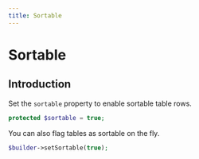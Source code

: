 ```yaml
---
title: Sortable
---
```


# Sortable

<div class="documentation__toc"></div>

## Introduction

Set the `sortable` property to enable sortable table rows.

```php
protected $sortable = true;
```

You can also flag tables as sortable on the fly.

```php
$builder->setSortable(true);
```
